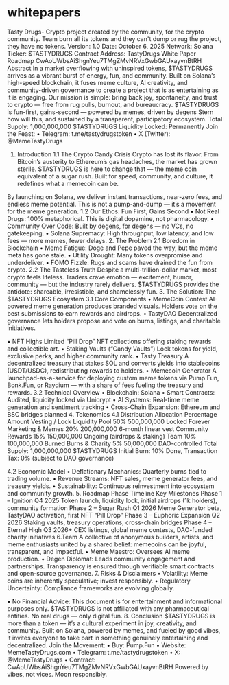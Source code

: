 # whitepapers
Tasty Drugs- Crypto project created by the community, for the crypto community. Team burn all its tokens and they can't dump or rug the project, they have no tokens.
Version: 1.0
Date: October 6, 2025 Network: Solana Ticker: $TASTYDRUGS Contract Address:
TastyDrugs White Paper Roadmap
CwAoUWbsAiShgnYeu7TMgZMvNRVxGwbGAUxayvnBtRH Abstract
In a market overflowing with uninspired tokens, $TASTYDRUGS arrives as a vibrant burst of energy, fun, and community. Built on Solana’s high-speed blockchain, it fuses meme culture, AI creativity, and community-driven governance to create a project that is as entertaining as it is engaging.
Our mission is simple: bring back joy, spontaneity, and trust to crypto — free from rug pulls, burnout, and bureaucracy. $TASTYDRUGS is fun-first, gains-second — powered by memes, driven by degens Stern how will this, and sustained by a transparent, participatory ecosystem.
Total Supply: 1,000,000,000 $TASTYDRUGS Liquidity Locked: Permanently
Join the Feast:
• Telegram: t.me/tastydrugstoken
• X (Twitter): @MemeTastyDrugs
1. Introduction
1.1 The Crypto Candy Crisis
Crypto has lost its flavor. From Bitcoin’s austerity to Ethereum’s gas headaches, the market has grown sterile. $TASTYDRUGS is here to change that — the meme coin equivalent of a sugar rush. Built for speed, community, and culture, it redefines what a memecoin can be.
  
By launching on Solana, we deliver instant transactions, near-zero fees, and endless meme potential. This is not a pump-and-dump — it’s a movement for the meme generation.
1.2 Our Ethos: Fun First, Gains Second
• Not Real Drugs: 100% metaphorical. This is digital dopamine, not pharmacology.
• Community Over Code: Built by degens, for degens — no VCs, no gatekeeping.
• Solana Supremacy: High throughput, low latency, and low fees — more memes, fewer delays.
2. The Problem
2.1 Boredom in Blockchain
• Meme Fatigue: Doge and Pepe paved the way, but the meme meta has gone stale.
• Utility Drought: Many tokens overpromise and underdeliver.
• FOMO Fizzle: Rugs and scams have drained the fun from crypto.
2.2 The Tasteless Truth
Despite a multi-trillion-dollar market, most crypto feels lifeless. Traders crave emotion — excitement, humor, community — but the industry rarely delivers.
$TASTYDRUGS provides the antidote: shareable, irresistible, and shamelessly fun.
3. The Solution: The $TASTYDRUGS Ecosystem
3.1 Core Components
• MemeCoin Contest
AI-powered meme generation produces branded visuals. Holders vote on the best submissions to earn rewards and airdrops.
• TastyDAO
Decentralized governance lets holders propose and vote on burns, listings, and charitable initiatives.

• NFT Highs
Limited “Pill Drop” NFT collections offering staking rewards and collectible art.
• Staking Vaults (“Candy Vaults”)
Lock tokens for yield, exclusive perks, and higher community rank.
• Tasty Treasury
A decentralized treasury that stakes SOL and converts yields into stablecoins (USDT/USDC), redistributing rewards to holders.
• Memecoin Generator
A launchpad-as-a-service for deploying custom meme tokens via Pump.Fun, Bonk.Fun, or Raydium — with a share of fees fueling the treasury and rewards.
3.2 Technical Overview
• Blockchain: Solana
• Smart Contracts: Audited, liquidity locked via Unicrypt
• AI Systems: Real-time meme generation and sentiment tracking
• Cross-Chain Expansion: Ethereum and BSC bridges planned
4. Tokenomics 4.1 Distribution
   Allocation
       Percentage
       Amount
       Vesting / Lock
     Liquidity Pool
    50%
    500,000,000
    Locked Forever
    Marketing & Memes
 20%
 200,000,000
 6-month linear vest
    Community Rewards
        15%
        150,000,000
        Ongoing (airdrops & staking)
     Team
 10%
 100,000,000
 Burned
    Burns & Charity
       5%
       50,000,000
       DAO-controlled
   Total Supply: 1,000,000,000 $TASTYDRUGS Initial Burn: 10% Done,
Transaction Tax: 0% (subject to DAO governance)

4.2 Economic Model
• Deflationary Mechanics: Quarterly burns tied to trading volume.
• Revenue Streams: NFT sales, meme generator fees, and treasury yields.
• Sustainability: Continuous reinvestment into ecosystem and community growth.
5. Roadmap
  Phase
      Timeline
       Key Milestones
     Phase 1 – Ignition
   Q4 2025
    Token launch, liquidity lock, initial airdrops (1k holders), community formation
      Phase 2 – Sugar Rush
   Q1 2026
  Meme Generator beta, TastyDAO activation, first NFT “Pill Drop”
     Phase 3 – Euphoric Expansion
      Q2 2026
       Staking vaults, treasury operations, cross-chain bridges
      Phase 4 – Eternal High
       Q3 2026+
        CEX listings, global meme contests, DAO-funded charity initiatives
    6.Team
A collective of anonymous builders, artists, and meme enthusiasts united by a shared belief: memecoins can be joyful, transparent, and impactful.
• Meme Maestro: Oversees AI meme production.
• Degen Diplomat: Leads community engagement and partnerships. Transparency is ensured through verifiable smart contracts and open-source
governance.
7. Risks & Disclaimers
• Volatility: Meme coins are inherently speculative; invest responsibly.
• Regulatory Uncertainty: Compliance frameworks are evolving globally.

• No Financial Advice: This document is for entertainment and informational purposes only.
$TASTYDRUGS is not affiliated with any pharmaceutical entities. No real drugs — only digital fun.
8. Conclusion
$TASTYDRUGS is more than a token — it’s a cultural experiment in joy, creativity, and community.
Built on Solana, powered by memes, and fueled by good vibes, it invites everyone to take part in something genuinely entertaining and decentralized.
Join the Movement:
• Buy: Pump.Fun
• Website: MemeTastyDrugs.com
• Telegram: t.me/tastydrugstoken
• X: @MemeTastyDrugs
• Contract: CwAoUWbsAiShgnYeu7TMgZMvNRVxGwbGAUxayvnBtRH
Powered by vibes, not vices. Moon responsibly.
      
